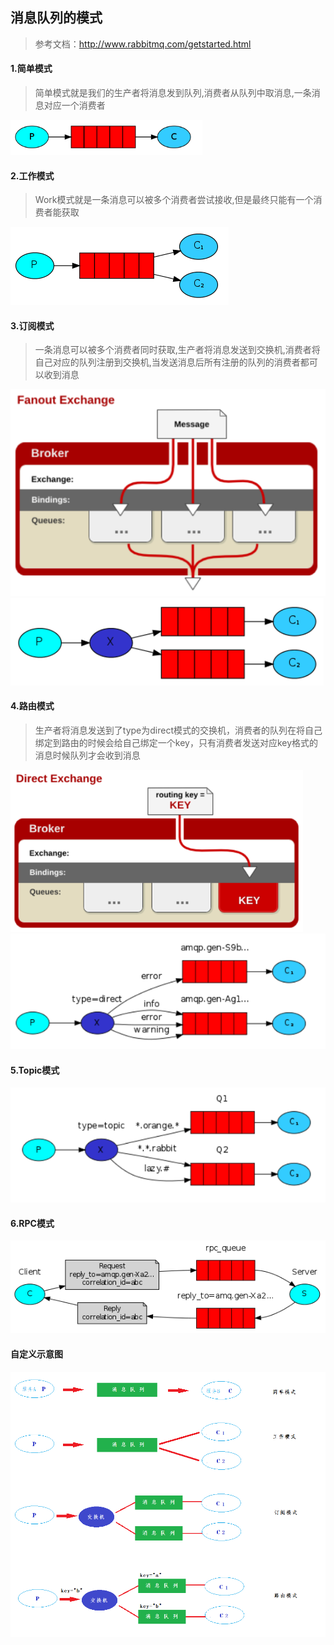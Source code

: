 ## 消息队列的模式

> 参考文档：http://www.rabbitmq.com/getstarted.html

#### 1.简单模式

> 简单模式就是我们的生产者将消息发到队列,消费者从队列中取消息,一条消息对应一个消费者

![image](05-%E6%B6%88%E6%81%AF%E9%98%9F%E5%88%97%E7%9A%84%E6%A8%A1%E5%BC%8F.assets/008EAAAF2C264109BB2F6F5C2EE2CFE1)

#### 2.工作模式

> Work模式就是一条消息可以被多个消费者尝试接收,但是最终只能有一个消费者能获取

![image](05-%E6%B6%88%E6%81%AF%E9%98%9F%E5%88%97%E7%9A%84%E6%A8%A1%E5%BC%8F.assets/51E0E8687B994FB1BE9FB2DE2D538F04)

#### 3.订阅模式

> 一条消息可以被多个消费者同时获取,生产者将消息发送到交换机,消费者将自己对应的队列注册到交换机,当发送消息后所有注册的队列的消费者都可以收到消息

![image](05-%E6%B6%88%E6%81%AF%E9%98%9F%E5%88%97%E7%9A%84%E6%A8%A1%E5%BC%8F.assets/C19651EC173B47F18C52A0D8C8D6E999)![image](05-%E6%B6%88%E6%81%AF%E9%98%9F%E5%88%97%E7%9A%84%E6%A8%A1%E5%BC%8F.assets/DCF6FFC7876343EB8F501787305383AB)

#### 4.路由模式

> 生产者将消息发送到了type为direct模式的交换机，消费者的队列在将自己绑定到路由的时候会给自己绑定一个key，只有消费者发送对应key格式的消息时候队列才会收到消息

![image](05-%E6%B6%88%E6%81%AF%E9%98%9F%E5%88%97%E7%9A%84%E6%A8%A1%E5%BC%8F.assets/F32699E83DF8427E9B390FB58724D17E)![image](05-%E6%B6%88%E6%81%AF%E9%98%9F%E5%88%97%E7%9A%84%E6%A8%A1%E5%BC%8F.assets/80945DB8947C420AB97A94E766AD33AD)

#### 5.Topic模式

![image](05-%E6%B6%88%E6%81%AF%E9%98%9F%E5%88%97%E7%9A%84%E6%A8%A1%E5%BC%8F.assets/80AACF75418E4162AEBC43D1586A2F07)

#### 6.RPC模式

![image](05-%E6%B6%88%E6%81%AF%E9%98%9F%E5%88%97%E7%9A%84%E6%A8%A1%E5%BC%8F.assets/8B7506D51C344650AF94BC5F4CB539DA)

#### 自定义示意图

![image](05-%E6%B6%88%E6%81%AF%E9%98%9F%E5%88%97%E7%9A%84%E6%A8%A1%E5%BC%8F.assets/1C2AAF07BB264C25A737F8AB8B0BB7BD)